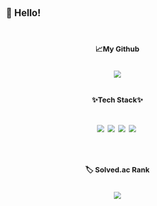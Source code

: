 ## 🎉 Hello! 

<!--
**phoenix9373/phoenix9373** is a ✨ _special_ ✨ repository because its `README.md` (this file) appears on your GitHub profile.

Here are some ideas to get you started:

- 🔭 I’m currently working on ...

- 👯 I’m looking to collaborate on ...
- 🤔 I’m looking for help with ...
- 💬 Ask me about ...
- 📫 How to reach me: ...
- 😄 Pronouns: ...
- ⚡ Fun fact: ...
-->

<br>

<h3 align="center">📈My Github</h3>

<br>

<div align="center">
  <a href="https://github.com/anuraghazra/github-readme-stats">
    <img align="center" src="https://github-readme-stats.vercel.app/api?username=phoenix9373&show_icons=true&theme=default" />
  </a>
</div>

<br>

<h3 align="center">✨Tech Stack✨</h3>

<br>

<!-- <p align="center">I mainly used to ...</p> -->

<!-- <br> -->

<p align="center">
  <img src="https://img.shields.io/badge/HTML5-E34F26?style=flat-square&logo=html5&logoColor=white"/></a>&nbsp
  <img src="https://img.shields.io/badge/CSS3-1572B6?style=flat-square&logo=css3&logoColor=white"/></a>&nbsp
  <img src="https://img.shields.io/badge/JavaScript-ffb13b?style=flat-square&logo=javascript&logoColor=white"/></a>&nbsp 
<!--   <img src="https://img.shields.io/badge/TypeScript-3178C6?style=flat-square&logo=TypeScript&logoColor=white"/></a>&nbsp  -->
<!--   <img src="https://img.shields.io/badge/Vue.js-4FC08D?style=flat-square&logo=Vue.js&logoColor=white"/></a>&nbsp  -->
  <img src="https://img.shields.io/badge/React.js-61DAFB?style=flat-square&logo=React&logoColor=white"/></a>&nbsp 
  <br>
<!--   <img src="https://img.shields.io/badge/Node.js-339933?style=flat-square&logo=Node.js&logoColor=white"/></a>&nbsp -->
<!--   <img src="https://img.shields.io/badge/Java-5382A1?style=flat-square&logo=Java&logoColor=white"/></a>&nbsp -->
<!--   <img src="https://img.shields.io/badge/Python-3766AB?style=flat-square&logo=Python&logoColor=white"/></a>&nbsp  -->
  <br>
<!--   <img src="https://img.shields.io/badge/Mysql-4479A1?style=flat-square&logo=MySql&logoColor=white"/></a>&nbsp  -->
</p>

<!--
<br>
<div align="center">
  <a href="https://github.com/anuraghazra/github-readme-stats">
    <img align="center" src="https://github-readme-stats.vercel.app/api/top-langs/?username=phoenix9373&layout=compact&theme=highcontrast &langs_count=5" />
  </a>
</div>
 -->
 
<br>

<h3 align="center"> 🏷 Solved.ac Rank</h3>

<br>

<div align="center">
  <a href="https://solved.ac/phoenix9373">
    <img align="center" src="http://mazassumnida.wtf/api/v2/generate_badge?boj=phoenix9373" />
  </a>
</div>

